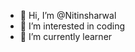 - 👋 Hi, I’m @Nitinsharwal
- 👀 I’m interested in coding
- 🌱 I’m currently learner


<!---
Nitinsharwal/Nitinsharwal is a ✨ special ✨ repository because its `README.md` (this file) appears on your GitHub profile.
You can click the Preview link to take a look at your changes.
--->
